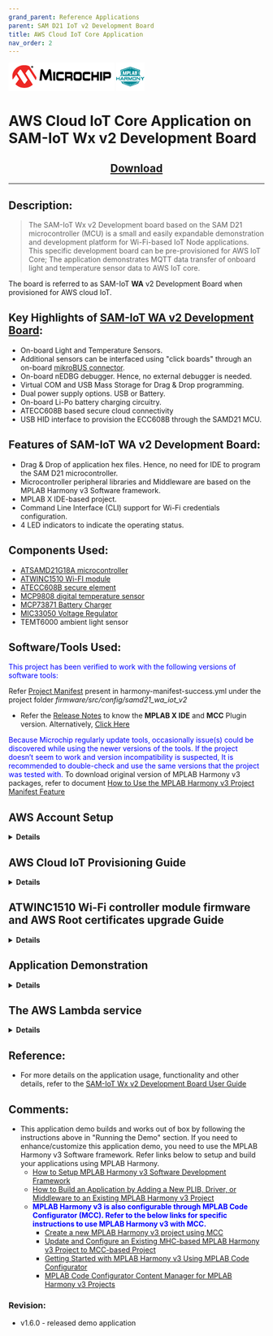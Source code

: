 ```yaml
---
grand_parent: Reference Applications
parent: SAM D21 IoT v2 Development Board
title: AWS Cloud IoT Core Application
nav_order: 2
---
```

<img src = "images/microchip_logo.png">
<img src = "images/microchip_mplab_harmony_logo_small.png">

# AWS Cloud IoT Core Application on SAM-IoT Wx v2 Development Board
<h2 align="center"> <a href="https://github.com/Microchip-MPLAB-Harmony/reference_apps/releases/latest/download/samiot2_aws_cloud_core.zip" > Download </a> </h2>

-----

## Description:

> The SAM-IoT Wx v2 Development board based on the SAM D21 microcontroller (MCU) is a small and easily expandable demonstration and development platform for Wi-Fi-based IoT Node applications. This specific development board can be pre-provisioned for AWS IoT Core; The application demonstrates MQTT data transfer of onboard light and temperature sensor data to AWS IoT core.  

The board is referred to as SAM-IoT **WA** v2 Development Board when provisioned for AWS cloud IoT.

## Key Highlights of [SAM-IoT WA v2 Development Board](https://www.microchip.com/en-us/development-tool/EV62V87A):

* On-board Light and Temperature Sensors.
* Additional sensors can be interfaced using "click boards" through an on-board [mikroBUS connector](https://www.mikroe.com/click).
* On-board nEDBG debugger. Hence, no external debugger is needed.
* Virtual COM and USB Mass Storage for Drag & Drop programming.
* Dual power supply options. USB or Battery.
* On-board Li-Po battery charging circuitry.
* ATECC608B based secure cloud connectivity
* USB HID interface to provision the ECC608B through the SAMD21 MCU.

## Features of SAM-IoT WA v2 Development Board:

* Drag & Drop of application hex files. Hence, no need for IDE to program the SAM D21 microcontroller.
* Microcontroller peripheral libraries and Middleware are based on the MPLAB Harmony v3 Software framework.
* MPLAB X IDE-based project.
* Command Line Interface (CLI) support for Wi-Fi credentials configuration.
* 4 LED indicators to indicate the operating status.

## Components Used:
- [ATSAMD21G18A microcontroller](https://www.microchip.com/wwwproducts/en/ATsamd21g18)
- [ATWINC1510 Wi-FI module](https://www.microchip.com/wwwproducts/en/ATwinc1500)
- [ATECC608B secure element](https://www.microchip.com/wwwproducts/en/ATECC608B)
- [MCP9808 digital temperature sensor](https://www.microchip.com/en-us/product/MCP9808)
- [MCP73871 Battery Charger](https://ww1.microchip.com/downloads/en/DeviceDoc/MCP73871-Data-Sheet-20002090E.pdf)
- [MIC33050 Voltage Regulator](https://www.microchip.com/wwwproducts/en/MIC33050)
- TEMT6000 ambient light sensor

## Software/Tools Used:
<span style="color:blue"> This project has been verified to work with the following versions of software tools:</span>  

Refer [Project Manifest](./firmware/src/config/samd21_wa_iot_v2/harmony-manifest-success.yml) present in harmony-manifest-success.yml under the project folder *firmware/src/config/samd21_wa_iot_v2*  
- Refer the [Release Notes](../../../release_notes.md#development-tools) to know the **MPLAB X IDE** and **MCC** Plugin version. Alternatively, [Click Here](https://github.com/Microchip-MPLAB-Harmony/reference_apps/blob/master/release_notes.md#development-tools)  

<span style="color:blue"> Because Microchip regularly update tools, occasionally issue(s) could be discovered while using the newer versions of the tools. If the project doesn’t seem to work and version incompatibility is suspected, It is recommended to double-check and use the same versions that the project was tested with. </span> To download original version of MPLAB Harmony v3 packages, refer to document [How to Use the MPLAB Harmony v3 Project Manifest Feature](https://ww1.microchip.com/downloads/en/DeviceDoc/How-to-Use-the-MPLAB-Harmony-v3-Project-Manifest-Feature-DS90003305.pdf)

## <a id="aws_demo_account_setup"> </a>
## AWS Account Setup
<details>
  <summary><B>Details</B></summary>
To run the AWS Cloud IoT core solution, an AWS account is required. The following are the steps to configure an AWS account.

Amazon Web Services (AWS) provides computing services for a fee. Some are offered for free on a trial or small-scale basis. By signing up for your AWS account, you are establishing an account to access a wide range of computing services.

Think of your AWS account as your root account for AWS services. It is very powerful and gives you complete access. Be sure to protect your username and password. You control access to your AWS account by creating individual users and groups using the Identity and Access Management (IAM) Console. You also assign policies (permissions) to the group from the IAM Console.

### Create your own AWS account
1. Create AWS account  \
  Go to [AWS](https://aws.amazon.com/) website and follow instructions to create your own AWS account. Additional details can be found at [create and activate a new AWS account.](https://aws.amazon.com/premiumsupport/knowledge-center/create-and-activate-aws-account/)  
2. Secure root account with MFA (multi-factor authentication)  
  This is an important step to better secure your root account against attackers. Anyone logging in not only needs to know the password, but also a constantly changing code generated by an MFA device.  
  AWS recommends a number of MFA device options at the following link: https://aws.amazon.com/iam/details/mfa/  
  The quickest solution is a virtual MFA device running on a phone. These apps provide the ability to scan the QR code AWS will generate to set up the MFA device.  
       a. Return to https://aws.amazon.com/ and click the Sign In to the Console.  
       b. If it asks for an IAM user name and password, select the Sign-in using root account credentials link.  
       c. Enter the email and password for your AWS account.
       d. Under Find Services search for IAM and select it to bring up the Identity and Access Management options.  
       e. Click on Activate MFA (Multi-factor Authentication) on your root account.  
       f. Create an admin IAM user AWS best practices recommend not using your root account for standard administrative tasks, but to create a special admin user for those tasks. See https://docs.aws.amazon.com/IAM/latest/UserGuide/best-practices.html#lock-away-credentials  
3. Follow the instructions at https://docs.aws.amazon.com/IAM/latest/UserGuide/getting-started_create-admin-group.html for creating an admin user.  
4. Enable MFA (multi-factor authentication) for the admin user. See https://docs.aws.amazon.com/IAM/latest/UserGuide/best-practices.html#enable-mfa-for-privileged-users

### Configuring the account using CloudFormation Templates  
The usage of a custom PKI with TrustFLEX devices uses the Just-In-Time Registration (JITR) feature of AWS IoT Core. This feature requires a number of resources setup with an AWS account to work. The creation of these resources is automated through the AWS CloudFormation service.  
1. Sign into the [AWS console](https://aws.amazon.com/) using the admin user created in the previous section.  
2. Change to region to ***US East (Ohio) (a.k.a. us-east-2)***. This is done from a dropdown in the top right of the console webpage after logging in.  
3. Under ***Find Services*** search for ***CloudFormation*** and select it to bring up that service.  
4. Click ***Create Stack*** button.  
5. Select Upload a template file from the page of the stack creation.   
6. Click Choose file and upload the **aws-zero-touch-full-setup.yaml** file.  
    **Note**: If running from a China region, you’ll need to select the aws-zero-touch-full- setup-cn.yaml instead. These files are available in **~/.trustplatform** folder.  
7. Click ***Next*** to move on to the stack details.  
8. Enter ***TrustFLEX*** as the stack name. Actual name isn’t important, just has to be unique.  
9. Enter a password for the user that will be created to run the demo under UserPassword.  
10. Click ***Next*** to move on to the stack options. Nothing needs to be changed here.  
11. Click ***Next*** to move on to the stack review.  
12. Check the acknowledgement box regarding IAM resources at the bottom of the page.  
13. Click ***Create Stack*** to start the resource creation.  
14. Wait until the stack creation completes. This can take a few minutes. Once done, the stack you created will show as CREATE_COMPLETE.  
15. Save demo credentials. Click the Outputs tab for the stack to see the credentials to be saved.  
16. Save the credentials to **aws_credentials.yaml** file in **"~/.trustplatform/aws_credentials.yaml"** folder.  
    **Note**: **~** Indicates windows home directory is /user/username 

</details>  

## <a id="AWS_Cloud_IoT_Provisioning_Guide"> </a>
## AWS Cloud IoT Provisioning Guide
<details>
  <summary><B>Details</B></summary>  

<span style="color:red"> **If this is the first time you are building/running this version of the demo, you must complete this step before proceeding further. Otherwise, you may skip this step.** </span>

1. Install [TPDSv2](https://www.microchip.com/en-us/product/SW-TPDSV2#Software)(Trust Platform Design Suite version 2)
2. Launch Trust Platform Design Suite v2 from windows search bar, a window launches as shown below  
	<img src = "images/tpds1.png">
3. Select "Trust Platform Design Suite" in **webviews** and Click on **Usecases**  
	<img src = "images/tpds2.png">
4. In **Select Security Solution**, Under **Use Cases** select **AWS IoT Authentication**
	<img src = "images/tpds3.png">
5. Scroll Down and in **Available solution by provisioning flow** select **AWS IoT Authentication** under **TrustFLEX**  
	<img src = "images/tpds4.png">
6. A Usecase gets launched. click on **AWS Connect-IoT Auth-TFLEX** from the **Usescases**  
	<img src = "images/tpds5.png">  
7. AWS Cloud Connect – IoT Authentication page launches as shown below  
	<img src = "images/tpds6.png">
8. Scroll down and select SAM-IoT Wx v2 Development board if not selected  
	<img src = "images/tpds12.png">
9. Connect SAM-IoT Wx v2 Development Board to PC running Trust Platform Design Suite
10. Ensure MPLAB X Path is set in File -> Preference under System Settings in TPDS. This helps to program the provisioner kit firmware to the SAM-IoT Wx v2 Development Board
11. Scroll down to transaction diagram  
	<img src = "images/tpds7.png">
12. Click on Icon **1** and wait till a green right mark appears.  
	<img src = "images/tpds8.png">
13. Sequentially Click on Icon **2**, **3** and **4**  
	<img src = "images/tpds9.png">  
13. Note the output in the output window on the right side

</details>  

## <a id="WINC_Firmware_upgrade"> </a>
## ATWINC1510 Wi-Fi controller module firmware and AWS Root certificates upgrade Guide
<details>
  <summary><B>Details</B></summary>    

<span style="color:red"> **If the SAM-IoT Wx v2 development board is glowing RED LED (Indicates ATWINC1510 Wi-Fi controller module firmware is not up to date), follow the below steps to upgrade the ATWINC1510 firmware. Otherwise(if it glows <font color="green"> GREEN </font>), you may skip this step.** </span>

1. Click on **C Source Folder** in TPDS transcation diagram  
   <img src = "images/tpds13.png">
2. In windows explorer, Applcation folder gets open  
	<img src = "images/tpds14_1.png">
3. Click on **utilities** folder
4. Click on **winc_provisioner.bat**, It automatically downloads the ATWINC1510 firmware package and runs the necessary commands using the command prompt.
   <img src = "images/tpds15.png">
   <img src = "images/tpds16.png">
5. Select the communication (COM) port identified for "SAM-IoT Wx v2" development board from the drop down list and click OK

	<img src = "images/tpds17.png">
6. Wait till verify passed message comes up, as shown below, and then click on enter to close the command prompt; if it fails, reconnect the board and try again.
   <img src = "images/firmware_upg1.png">

</details>   

## Application Demonstration
<details>
  <summary><B>Details</B></summary>  
The following sections describes the steps to run the application.

### 1. How to setup the SAM-IoT WA v2 Development Board
- Connect the SAM-IoT WA v2 Development board to the host PC's USB port to power-up the board.  

  <img src = "images/hardware_setup.png">  

- Alternatively, the board can be powered using a Li-Po battery. The board must be connected through a USB port to perform a firmware upgrade or Wi-Fi configuration.  
- Once connected to a PC, a mass storage drive icon by the name **CURIOSITY** will appear.

  <img src = "images/curiosity.png">  

- Drag and Drop the hex file present in the **samiot2_aws_cloud_core\hex** folder or use MPLAB X IDE to Program. Check section **Firmware upgrade and Wi-Fi configuration process** below for more detail

- Configure the Wi-Fi Credentials using **Wi-Fi configuration through CLI** method explained Below

### 2. Firmware upgrade and Wi-Fi configuration process

  - #### Firmware upgrade through TPDS and MPLAB X IDE
    - Click on **MPLAB X Project**. A project opens in MPLAB X IDE. Build and program the firmware  
		<img src = "images/tpds18_1.png">  
  - #### Firmware upgrade through Drag & Drop
    - Download the latest version of the hex file from the [hex folder](./hex). Drag & Drop the downloaded .hex file onto the CURIOSITY drive.  

      <img src = "images/firmware_upg.png">  

    - This will automatically program the microcontroller with the provided .hex file. There is no need to open the MPLAB X IDE to program the .hex file.
  - #### Firmware upgrade through MPLAB X IDE
    - Most developers usually follow this method to program the .hex file from the MPLAB X IDE environment.
  - #### Wi-Fi configuration through CLI
    - Open a terminal application on the host PC for the virtual COM port of the connected SAM-IoT WA v2 Development board, with 9600-8-None-1 settings.
    - Just enter the below command to set the Wi-Fi credentials.<br>
		   **`wifi <SSID>,<PASSWORD>,<SECURITY TYPE>`**  
		   ***example : wifi microchip,microchip@123,2***

### 3. Running the demo application
 - If the Wi-Fi network is active, then the SAM-IoT WA v2 Development board establishes connectivity with the Wi-Fi network, sets the Blue LED, securely connects to the AWS IoT cloud, and sets the Green LED.
 - After a successful connection, the SAM-IoT WA v2 Development board pushes the real-time light and temperature sensors data to the AWS IoT cloud page and toggles the Yellow LED. If not, Red LED glows, indicating ERROR.  

	<img src = "images/aws.png">  

    **Note :** AWS cloud path to visualize the data pushed from the device ***"AWS IOT > Manage > Things > ThingNAME (ThingNAME = device_serialnumber) > classic Shadow"** </details>  
</details>  

## The AWS Lambda service
<details>
  <summary><B>Details</B></summary>    
AWS Lambda is a service that enables code to be run in the cloud without worrying about things like provisioning, server management, and scalability. It natively supports many different programming languages, and interfaces with a wide range of other AWS services to facilitate cloud development.

we will use AWS Lambda to transfer temperature and light sensor data from SAM-IoT Development Board to cloud watch. The main concept that we will focus on is how to route data between AWS Lambda and AWS IoT Core.

1. Sensor data is sent from connected devices to the AWS Cloud as MQTT messages.
2. The data is forwarded from AWS IoT Core to AWS Lambda, where it is routed to cloud watch for plotting the graph.

### Creating a Role in AWS IAM
1. Sign in to the ***[AWS Management Console](https://aws.amazon.com/console/)*** and select the ***IAM*** service.
2. Select ***Roles*** under ***Access Management*** in the menu on the left-hand side
3. Click ***Create role***.
4. Select ***AWS service*** as the trusted entity.
5. Select ***Lambda*** as the use case.
6. Click ***Next: Permissions***.
7. Attach the ***AWSIoTDataAccess***, ***CloudWatchFullAccess*** and ***AWSLambdaBasicExecutionRole*** permission policies by using the search bar and ticking the relevant boxes. This will allow our Lambda function to send data to the AWS IoT Core and use Amazon CloudWatch logs. We will not cover Amazon CloudWatch in this tutorial, but it could be a useful tool for debugging your application later on.
8. Click ***Next: Tags***.
9. Click ***Next: Review***.
10. Enter ***Lambda_IoT_role*** as the Role name.
11. Click ***Create role***

### Designing an AWS Lambda function
#### Creating an empty Lambda function
AWS Lambda is a service that enables us to run code in the cloud without worrying about server management. It can be set up to send and receive data from many different services, such as AWS IoT Core, which we will make use of in this tutorial. To create an AWS Lambda function:

1. Sign in to the ***AWS Management Console*** and select the ***Lambda*** service.
2. Select ***Functions*** in the menu on the left-hand side.
3. Click on ***Create function***.
4. Choose ***Author from scratch***.
5. Enter ***iot_Core_to_CwMetrics*** as the Function name.
6. Select ***Python 3.8*** as the Runtime.
7. Expand ***Choose or create an execution*** role under ***Permissions*** and select ***Use an existing role***.
8. Select the ***Lambda_IoT_role*** that we defined earlier
9. Click on ***Create function***.

When the AWS Lambda function has been successfully created, the user should be redirected to the Configuration page for the iot_Core_to_CwMetrics function. This page can also be found by selecting Functions in the menu on the left-hand side in AWS Lambda and then selecting the function from the list.

### Triggering the Lambda function for relevant MQTT packages
The next step is to configure the Lambda function to trigger when messages containing sensor data are published over MQTT in AWS IoT Core:

1. On the Lambda function's configuration page, expand the ***Designer*** panel.
2. Click on ***Add trigger***.
3. Select ***AWS IoT*** as the trigger in the dropdown menu.
4. Select ***Custom IoT rule***.
5. In the ***Rule*** dropdown, select ***Create new rule***.
6. Enter ***RouteSensorData*** as the Rule name.
7. Enter ***SELECT * FROM "$aws/things/ThingName/shadow/#"*** as the Rule query statement.  
**NOTE :** ThingName is the unique serial number of the device
8. Click ***Add***.

### Implementing the Lambda function  

1. Ensure that the ***iot_Core_to_CwMetrics*** function is selected in the Designer panel.

2. Paste the following Python code in the editor in the Function code panel
```
	import json # Python library for dealing with JSON objects
	import boto3 # boto3 is the AWS SDK for Python

	cloudwatch = boto3.client('cloudwatch')

	#Define payload attributes that may be changed based on device message schema
	ATTRIBUTES = ['temperature','light','state','reported']

	# Define CloudWatch namespace
	CLOUDWATCH_NAMESPACE = "thing2/MonitorMetrics"

	# Define function to publish the metric data to CloudWatch
	def cw(topic, metricValue, metricName):
		metric_data = {
			'MetricName': metricName,
			'Dimensions': [{'Name': 'topic', 'Value': topic}],
			'Unit': 'None',
			'Value': metricValue,
			'StorageResolution': 1
		}

		cloudwatch.put_metric_data(MetricData=[metric_data],Namespace=CLOUDWATCH_NAMESPACE)
		return

	# Define the handler to loop through all the messages and looks to see if the message    attributes
	# include light or temp and calls the cw() function if so to publish the custom metrics    to Amazon CloudWatch
	def lambda_handler(event, context):
		my = list(event.values())
		my_list = list(my[0].values())
		print(my_list[0])

		for e in my_list[0]:
			print("Received a message: {}".format(str(e)))
			print(e) # Potential test point

			# Iterate through each attribute we'd like to publish
			for attribute in ATTRIBUTES:
				# Validate the event payload contains the desired attribute
				if attribute  in e:
					print("publishing {} to CloudWatch".format(attribute))
					cw("SAM-IoT", my_list[0][attribute], attribute)
		return event
```

3. Click ***Save***

### Visualizing sensor data in cloudwatch
1. Search **CloudWatch** in AWS search box and open it  
   <img src = "images/cw1.png">
2. Click on **Dashboard** on the right side of the window under CloudWatch  
   <img src = "images/cw2.png">
3. Click on **Create Dashboard**  
   <img src = "images/cw3.png">
4. Enter Dashboard name as **samiotv2_dashboard** and click on Create Dashboard  
   <img src = "images/cw4.png">
5. Under Add widget Select **Number**  
   <img src = "images/cw5.png">
6. Under Add metric graph, select **thing2/MonitorMetrics** and then **topic**  
   <img src = "images/cw6.png">  
   <img src = "images/cw7.png">
7. Under **Metrics**, select BOTH **SAM-IoT** temperature and light metrics  
   <img src = "images/cw8.png">
8. Navigate to **Graphed metrics** and change the period to 1 second in both temperature and light metrics. Then click on **Create widget**
   <img src = "images/cw9.png">
10. Click **Save dashboard**  
	<img src = "images/cw10.png">
11. This Dashboard page refreshes every 10 seconds and update the sensor data.
**Note : ** Your custom dashboard can be found in **CloudWatch > Dashboards > your dash board name** (here it is samiotv2_dashboard)
</details>  

## Reference:
- For more details on the application usage, functionality and other details, refer to the [SAM-IoT Wx v2 Development Board User Guide](https://github.com/Microchip-MPLAB-Harmony/reference_apps/releases/latest/download/SAM_IoT_Wx_v2_Development_Board_User_Guide.pdf)

## Comments:	
- This application demo builds and works out of box by following the instructions above in "Running the Demo" section. If you need to enhance/customize this application demo, you need to use the MPLAB Harmony v3 Software framework. Refer links below to setup and build your applications using MPLAB Harmony.
	- [How to Setup MPLAB Harmony v3 Software Development Framework](https://ww1.microchip.com/downloads/en/DeviceDoc/How_to_Setup_MPLAB_%20Harmony_v3_Software_Development_Framework_DS90003232C.pdf)
	- [How to Build an Application by Adding a New PLIB, Driver, or Middleware to an Existing MPLAB Harmony v3 Project](http://ww1.microchip.com/downloads/en/DeviceDoc/How_to_Build_Application_Adding_PLIB_%20Driver_or_Middleware%20_to_MPLAB_Harmony_v3Project_DS90003253A.pdf)  
	- <span style="color:blue"> **MPLAB Harmony v3 is also configurable through MPLAB Code Configurator (MCC). Refer to the below links for specific instructions to use MPLAB Harmony v3 with MCC.**</span>
		- [Create a new MPLAB Harmony v3 project using MCC](https://microchipdeveloper.com/harmony3:getting-started-training-module-using-mcc)
		- [Update and Configure an Existing MHC-based MPLAB Harmony v3 Project to MCC-based Project](https://microchipdeveloper.com/harmony3:update-and-configure-existing-mhc-proj-to-mcc-proj)
		- [Getting Started with MPLAB Harmony v3 Using MPLAB Code Configurator](https://www.youtube.com/watch?v=KdhltTWaDp0)
		- [MPLAB Code Configurator Content Manager for MPLAB Harmony v3 Projects](https://www.youtube.com/watch?v=PRewTzrI3iE)

### Revision:
- v1.6.0 - released demo application

